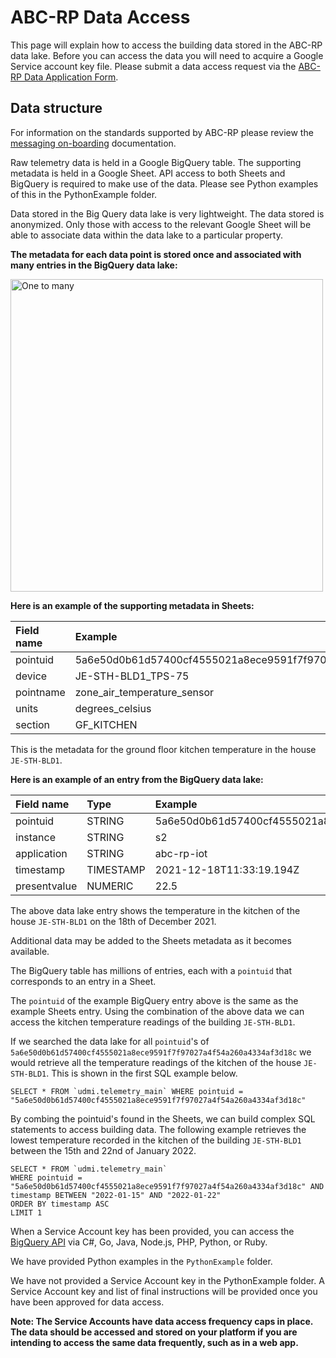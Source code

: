 # ABC-RP Data Access

This page will explain how to access the building data stored in the ABC-RP data lake.
Before you can access the data you will need to acquire a Google Service account key file.
Please submit a data access request via the [ABC-RP Data Application Form](https://abc-rp.com/abc-rp-data-access-request/ "ABC-RP").

## Data structure

For information on the standards supported by ABC-RP please review the [messaging on-boarding](https://github.com/abc-rp/messaging-onboarding) documentation.

Raw telemetry data is held in a Google BigQuery table.
The supporting metadata is held in a Google Sheet.
API access to both Sheets and BigQuery is required to make use of the data.
Please see Python examples of this in the PythonExample folder.

Data stored in the Big Query data lake is very lightweight.
The data stored is anonymized.
Only those with access to the relevant Google Sheet will be able to associate data within the data lake to a particular property. 

**The metadata for each data point is stored once and associated with many entries in the BigQuery data lake:**

<img width="500" alt="One to many" src="https://abc-rp.com/wp-content/uploads/2022/01/onetomany.png">

**Here is an example of the supporting metadata in Sheets:**

| Field name    |  Example |
| :------------ |:-----|
| pointuid         | 5a6e50d0b61d57400cf4555021a8ece9591f7f97027a4f54a260a4334af3d18c |
| device      | JE-STH-BLD1_TPS-75 |
| pointname  | zone_air_temperature_sensor |
| units  | degrees_celsius |
| section   | GF_KITCHEN |

This is the metadata for the ground floor kitchen temperature in the house `JE-STH-BLD1`.

**Here is an example of an entry from the BigQuery data lake:**


| Field name    | Type            | Example |
| :------------ |:---------------| :-----|
| pointuid          | STRING| 5a6e50d0b61d57400cf4555021a8ece9591f7f97027a4f54a260a4334af3d18c |
| instance      | STRING        |   s2 |
| application   | STRING        |    abc-rp-iot |
| timestamp     | TIMESTAMP       |    2021-12-18T11:33:19.194Z |
| presentvalue  | NUMERIC       |    22.5 |

The above data lake entry shows the temperature in the kitchen of the house `JE-STH-BLD1` on the 18th of December 2021.

Additional data may be added to the Sheets metadata as it becomes available.

The BigQuery table has millions of entries, each with a `pointuid` that corresponds to an entry in a Sheet.

The `pointuid` of the example BigQuery entry above is the same as the example Sheets entry.
Using the combination of the above data we can access the kitchen temperature readings of the building `JE-STH-BLD1`. 

If we searched the data lake for all `pointuid`'s of `5a6e50d0b61d57400cf4555021a8ece9591f7f97027a4f54a260a4334af3d18c` we would retrieve all the temperature readings of the kitchen of the house `JE-STH-BLD1`.
This is shown in the first SQL example below.

```
SELECT * FROM `udmi.telemetry_main` WHERE pointuid = "5a6e50d0b61d57400cf4555021a8ece9591f7f97027a4f54a260a4334af3d18c"
```

By combing the pointuid's found in the Sheets, we can build complex SQL statements to access building data.
The following example retrieves the lowest temperature recorded in the kitchen of the building `JE-STH-BLD1` between the 15th and 22nd of January 2022.

```
SELECT * FROM `udmi.telemetry_main` 
WHERE pointuid = "5a6e50d0b61d57400cf4555021a8ece9591f7f97027a4f54a260a4334af3d18c" AND timestamp BETWEEN "2022-01-15" AND "2022-01-22"  
ORDER BY timestamp ASC 
LIMIT 1
```

When a Service Account key has been provided, you can access the [BigQuery API](https://cloud.google.com/bigquery/docs/quickstarts/quickstart-client-libraries#client-libraries-install-python "BigQuery API") via C#, Go, Java, Node.js, PHP, Python, or Ruby. 

We have provided Python examples in the `PythonExample` folder. 

We have not provided a Service Account key in the PythonExample folder.
A Service Account key and list of final instructions will be provided once you have been approved for data access. 

**Note: The Service Accounts have data access frequency caps in place. The data should be accessed and stored on your platform if you are intending to access the same data frequently, such as in a web app.**